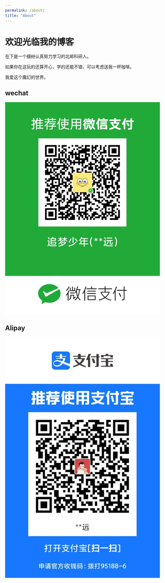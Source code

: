 ```yaml
---
permalink: /about/
title: "About"
---
```


# 欢迎光临我的博客

在下是一个~~摆烂~~认真努力学习的北邮科研人。

如果你在这玩的还算开心，学的还能不错，可以考虑送我一杯咖啡。

我爱这个魔幻的世界。

## wechat

![](../media/wechat.jpg)

## Alipay

![](../media/alipay.jpg)